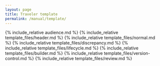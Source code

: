 ```yaml
---
layout: page
title: Traveler template
permalink: /manual/template/
---
```

{% include_relative audience.md %}
{% include_relative template_files/header.md %}
{% include_relative template_files/normal.md %}
{% include_relative template_files/discrepancy.md %}
{% include_relative template_files/lifecycle.md %}
{% include_relative template_files/builder.md %}
{% include_relative template_files/version-control.md %}
{% include_relative template_files/review.md %}
